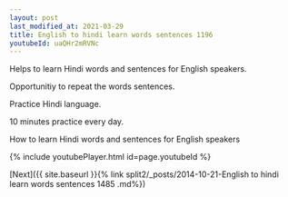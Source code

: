 ```yaml
---
layout: post
last_modified_at: 2021-03-29
title: English to hindi learn words sentences 1196 
youtubeId: uaQHr2mRVNc
---
```

 
 
Helps to learn Hindi words and sentences for English speakers.

Opportunitiy to repeat the words sentences. 

Practice Hindi language. 
 
10 minutes practice every day. 
 
How to learn Hindi words and sentences for English speakers 
 
{% include youtubePlayer.html id=page.youtubeId %}
 
 
[Next]({{ site.baseurl }}{% link  split2/_posts/2014-10-21-English to hindi learn words sentences 1485 .md%})
 
